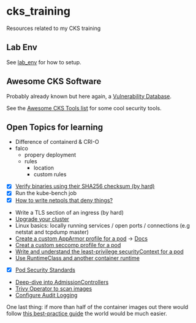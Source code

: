 # cks_training

Resources related to my CKS training

## Lab Env

See [lab_env](./lab_env) for how to setup.

## Awesome CKS Software

Probably already known but here again, a [Vulnerability Database](https://nvd.nist.gov/vuln/search).

See the [Awesome CKS Tools list](https://github.com/stars/the-technat/lists/awesome-cks-tools) for some cool security tools.

## Open Topics for learning

- Difference of containerd & CRI-O
- falco
  - propery deployment
  - rules
    - location
    - custom rules
- [x] [Verify binaries using their SHA256 checksum (by hard)](https://kubernetes.io/docs/tasks/tools/install-kubectl-linux/)
- [x] Run the kube-bench job
- [x] [How to write netpols that deny things?](https://kubernetes.io/docs/tasks/administer-cluster/securing-a-cluster/#restricting-cloud-metadata-api-access)
- Write a TLS section of an ingress (by hard)
- [Upgrade your cluster](https://kubernetes.io/docs/tasks/administer-cluster/cluster-upgrade/)
- Linux basics: locally running services / open ports / connections (e.g netstat and tcpdump master)
- [Create a custom AppArmor profile for a pod](https://kubernetes.io/docs/tutorials/security/apparmor/) -> [Docs](https://gitlab.com/apparmor/apparmor/-/wikis/Documentation)
- [Creat a custom seccomp profile for a pod](https://kubernetes.io/docs/tutorials/security/seccomp/)
- [Write and understand the least-privilege securityContext for a pod](https://kubernetes.io/docs/tasks/configure-pod-container/security-context/)
- [Use RuntimeClass and another container runtime](https://kubernetes.io/docs/concepts/containers/runtime-class/)
- [x] [Pod Security Standards](https://kubernetes.io/docs/concepts/security/pod-security-standards)
- [Deep-dive into AdmissionControllers](https://kubernetes.io/docs/reference/access-authn-authz/admission-controllers)
- [Trivy Operator to scan images](https://github.com/aquasecurity/trivy-operator)
- [Configure Audit Logging](https://kubernetes.io/docs/tasks/debug/debug-cluster/audit/)

One last thing: if more than half of the container images out there would follow [this best-practice guide](https://sysdig.com/blog/dockerfile-best-practices/) the world would be much easier.
